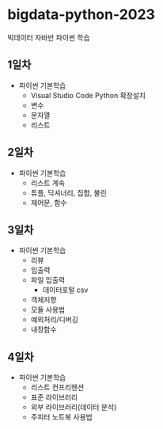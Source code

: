 # bigdata-python-2023
빅데이터 자바반 파이썬 학습

## 1일차
- 파이썬 기본학습
    - Visual Studio Code Python 확장설치
    - 변수
    - 문자열
    - 리스트

## 2일차
- 파이썬 기본학습
    - 리스트 계속
    - 튜플, 딕셔너리, 집합, 불린
    - 제어문, 함수

## 3일차
- 파이썬 기본학습
    - 리뷰
    - 입출력
    - 파일 입출력
        - 데이터포털 csv
    - 객체지향
    - 모듈 사용법
    - 예외처리/디버깅
    - 내장함수

## 4일차
- 파이썬 기본학습
    - 리스트 컨프리헨션
    - 표준 라이브러리
    - 외부 라이브러리(데이터 분석)
    - 주피터 노트북 사용법